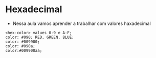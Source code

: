 
# Hexadecimal

* Nessa aula vamos aprender a trabalhar com valores haxadecimal 

```
<hex-color> values 0-9 e A-F;
color: #090; RED, GREEN, BLUE;
color: #009900;
color: #090a;
color:#009900aa;
```